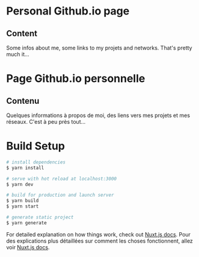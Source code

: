 # Personal Github.io page

## Content
Some infos about me, some links to my projets and networks. That's pretty much it...

# Page Github.io personnelle

## Contenu
Quelques informations à propos de moi, des liens vers mes projets et mes réseaux. C'est à peu près tout...

# Build Setup

```bash
# install dependencies
$ yarn install

# serve with hot reload at localhost:3000
$ yarn dev

# build for production and launch server
$ yarn build
$ yarn start

# generate static project
$ yarn generate
```

For detailed explanation on how things work, check out [Nuxt.js docs](https://nuxtjs.org).
Pour des explications plus détaillées sur comment les choses fonctionnent, allez voir [Nuxt.js docs](https://nuxtjs.org).

